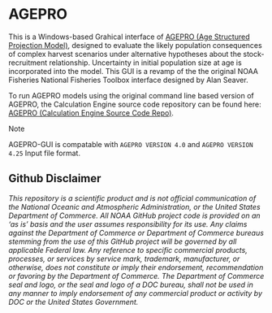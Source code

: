 ﻿# AGEPRO

This is a Windows-based Grahical interface of [AGEPRO (Age Structured Projection Model)](https://nmfs-ost.github.io/noaa-fit/AGEPRO), designed to evaluate the likely population consequences of complex harvest scenarios under alternative hypotheses about the stock-recruitment relationship. Uncertainty in initial population size at age is incorporated into the model. This GUI is a revamp of the the original NOAA Fisheries National Fisheries Toolbox interface designed by Alan Seaver. 

To run AGEPRO models using the original command line based version of AGEPRO, the Calculation Engine source code repository can be found here: [AGEPRO (Calculation Engine Source Code Repo)](https://github.com/PIFSCstockassessments/AGEPRO).

> [!NOTE]
> AGEPRO-GUI is compatable with `AGEPRO VERSION 4.0` and `AGEPRO VERSION 4.25` Input file format.  


## Github Disclaimer

_This repository is a scientific product and is not official communication of the National Oceanic and Atmospheric Administration, or the United States Department of Commerce. All NOAA GitHub project code is provided on an ‘as is’ basis and the user assumes responsibility for its use. Any claims against the Department of Commerce or Department of Commerce bureaus stemming from the use of this GitHub project will be governed by all applicable Federal law. Any reference to specific commercial products, processes, or services by service mark, trademark, manufacturer, or otherwise, does not constitute or imply their endorsement, recommendation or favoring by the Department of Commerce. The Department of Commerce seal and logo, or the seal and logo of a DOC bureau, shall not be used in any manner to imply endorsement of any commercial product or activity by DOC or the United States Government._

